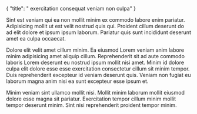 {
  "title": " exercitation consequat veniam non culpa"
}

Sint est veniam qui ea non mollit minim ex commodo labore enim pariatur. Adipisicing mollit ut est velit nostrud quis qui. Proident cillum deserunt do ad elit dolore et ipsum ipsum laborum. Pariatur quis sunt incididunt deserunt amet ea culpa occaecat.

Dolore elit velit amet cillum minim. Ea eiusmod Lorem veniam anim labore minim adipisicing amet aliquip cillum. Reprehenderit sit ad aute commodo laboris Lorem deserunt eu nostrud ipsum mollit nisi amet. Minim id dolore culpa elit dolore esse esse exercitation consectetur cillum sit minim tempor. Duis reprehenderit excepteur id veniam deserunt quis. Veniam non fugiat eu laborum magna anim nisi ea sunt excepteur esse ipsum et.

Minim veniam sint ullamco mollit nisi. Mollit minim laborum mollit eiusmod dolore esse magna sit pariatur. Exercitation tempor cillum minim mollit tempor deserunt minim. Sint nisi reprehenderit proident tempor minim.